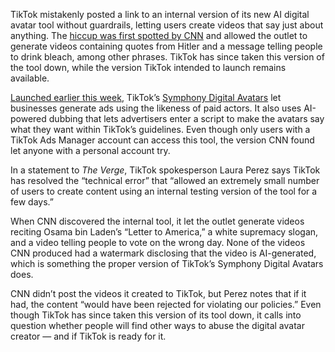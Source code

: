 TikTok mistakenly posted a link to an internal version of its new AI digital avatar tool without guardrails, letting users create videos that say just about anything. The [hiccup was first spotted by CNN](https://www.cnn.com/2024/06/21/business/video/tiktok-ai-avatar-disinformation-hitler-digivid) and allowed the outlet to generate videos containing quotes from Hitler and a message telling people to drink bleach, among other phrases. TikTok has since taken this version of the tool down, while the version TikTok intended to launch remains available.

[Launched earlier this week](/2024/6/17/24179971/tiktok-ads-ai-generated-avatars-creators-language-dubbing), TikTok’s [Symphony Digital Avatars](https://newsroom.tiktok.com/en-us/announcing-symphony-avatars) let businesses generate ads using the likeness of paid actors. It also uses AI-powered dubbing that lets advertisers enter a script to make the avatars say what they want within TikTok’s guidelines. Even though only users with a TikTok Ads Manager account can access this tool, the version CNN found let anyone with a personal account try.

In a statement to *The Verge*, TikTok spokesperson Laura Perez says TikTok has resolved the “technical error” that “allowed an extremely small number of users to create content using an internal testing version of the tool for a few days.”

When CNN discovered the internal tool, it let the outlet generate videos reciting Osama bin Laden’s “Letter to America,” a white supremacy slogan, and a video telling people to vote on the wrong day. None of the videos CNN produced had a watermark disclosing that the video is AI-generated, which is something the proper version of TikTok’s Symphony Digital Avatars does.

CNN didn’t post the videos it created to TikTok, but Perez notes that if it had, the content “would have been rejected for violating our policies.” Even though TikTok has since taken this version of its tool down, it calls into question whether people will find other ways to abuse the digital avatar creator — and if TikTok is ready for it.
